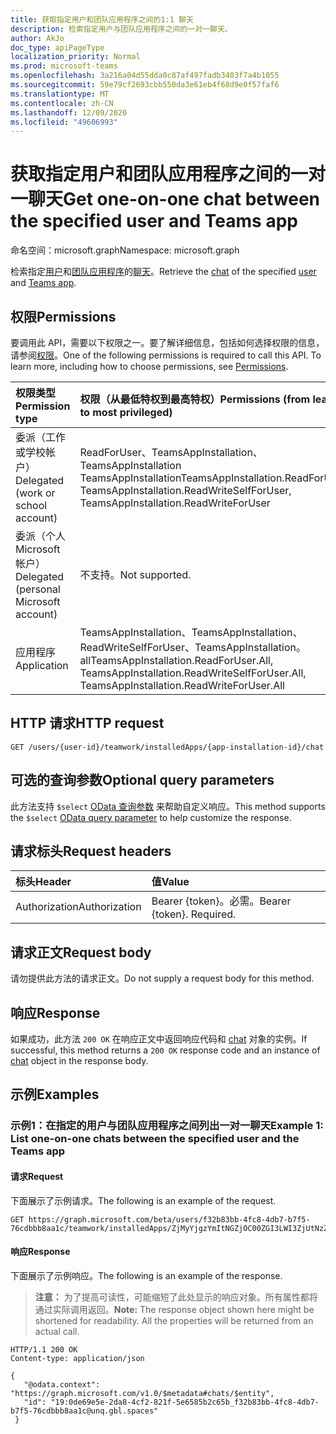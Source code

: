 ```yaml
---
title: 获取指定用户和团队应用程序之间的1:1 聊天
description: 检索指定用户与团队应用程序之间的一对一聊天。
author: AkJo
doc_type: apiPageType
localization_priority: Normal
ms.prod: microsoft-teams
ms.openlocfilehash: 3a216a04d55dda0c87af497fadb3403f7a4b1055
ms.sourcegitcommit: 59e79cf2693cbb550da3e61eb4f68d9e0f57faf6
ms.translationtype: MT
ms.contentlocale: zh-CN
ms.lasthandoff: 12/09/2020
ms.locfileid: "49606993"
---
```

# <a name="get-one-on-one-chat-between-the-specified-user-and-teams-app"></a><span data-ttu-id="4872d-103">获取指定用户和团队应用程序之间的一对一聊天</span><span class="sxs-lookup"><span data-stu-id="4872d-103">Get one-on-one chat between the specified user and Teams app</span></span>

<span data-ttu-id="4872d-104">命名空间：microsoft.graph</span><span class="sxs-lookup"><span data-stu-id="4872d-104">Namespace: microsoft.graph</span></span>

<span data-ttu-id="4872d-105">检索指定[用户](../resources/user.md)和[团队应用程序](../resources/teamsapp.md)的[聊天](../resources/chat.md)。</span><span class="sxs-lookup"><span data-stu-id="4872d-105">Retrieve the [chat](../resources/chat.md) of the specified [user](../resources/user.md) and [Teams app](../resources/teamsapp.md).</span></span>

## <a name="permissions"></a><span data-ttu-id="4872d-106">权限</span><span class="sxs-lookup"><span data-stu-id="4872d-106">Permissions</span></span>

<span data-ttu-id="4872d-p101">要调用此 API，需要以下权限之一。要了解详细信息，包括如何选择权限的信息，请参阅[权限](/graph/permissions-reference)。</span><span class="sxs-lookup"><span data-stu-id="4872d-p101">One of the following permissions is required to call this API. To learn more, including how to choose permissions, see [Permissions](/graph/permissions-reference).</span></span>

|<span data-ttu-id="4872d-109">权限类型</span><span class="sxs-lookup"><span data-stu-id="4872d-109">Permission type</span></span>      | <span data-ttu-id="4872d-110">权限（从最低特权到最高特权）</span><span class="sxs-lookup"><span data-stu-id="4872d-110">Permissions (from least to most privileged)</span></span>              |
|:--------------------|:---------------------------------------------------------|
|<span data-ttu-id="4872d-111">委派（工作或学校帐户）</span><span class="sxs-lookup"><span data-stu-id="4872d-111">Delegated (work or school account)</span></span> | <span data-ttu-id="4872d-112">ReadForUser、TeamsAppInstallation、TeamsAppInstallation TeamsAppInstallation</span><span class="sxs-lookup"><span data-stu-id="4872d-112">TeamsAppInstallation.ReadForUser, TeamsAppInstallation.ReadWriteSelfForUser, TeamsAppInstallation.ReadWriteForUser</span></span> |
|<span data-ttu-id="4872d-113">委派（个人 Microsoft 帐户）</span><span class="sxs-lookup"><span data-stu-id="4872d-113">Delegated (personal Microsoft account)</span></span> | <span data-ttu-id="4872d-114">不支持。</span><span class="sxs-lookup"><span data-stu-id="4872d-114">Not supported.</span></span>    |
|<span data-ttu-id="4872d-115">应用程序</span><span class="sxs-lookup"><span data-stu-id="4872d-115">Application</span></span> | <span data-ttu-id="4872d-116">TeamsAppInstallation、TeamsAppInstallation、ReadWriteSelfForUser、TeamsAppInstallation。 all</span><span class="sxs-lookup"><span data-stu-id="4872d-116">TeamsAppInstallation.ReadForUser.All, TeamsAppInstallation.ReadWriteSelfForUser.All, TeamsAppInstallation.ReadWriteForUser.All</span></span> |

## <a name="http-request"></a><span data-ttu-id="4872d-117">HTTP 请求</span><span class="sxs-lookup"><span data-stu-id="4872d-117">HTTP request</span></span>

<!-- { "blockType": "ignored" } -->

```http
GET /users/{user-id}/teamwork/installedApps/{app-installation-id}/chat
```

## <a name="optional-query-parameters"></a><span data-ttu-id="4872d-118">可选的查询参数</span><span class="sxs-lookup"><span data-stu-id="4872d-118">Optional query parameters</span></span>

<span data-ttu-id="4872d-119">此方法支持 `$select` [OData 查询参数](/graph/query-parameters) 来帮助自定义响应。</span><span class="sxs-lookup"><span data-stu-id="4872d-119">This method supports the `$select` [OData query parameter](/graph/query-parameters) to help customize the response.</span></span>

## <a name="request-headers"></a><span data-ttu-id="4872d-120">请求标头</span><span class="sxs-lookup"><span data-stu-id="4872d-120">Request headers</span></span>

| <span data-ttu-id="4872d-121">标头</span><span class="sxs-lookup"><span data-stu-id="4872d-121">Header</span></span>       | <span data-ttu-id="4872d-122">值</span><span class="sxs-lookup"><span data-stu-id="4872d-122">Value</span></span> |
|:---------------|:--------|
| <span data-ttu-id="4872d-123">Authorization</span><span class="sxs-lookup"><span data-stu-id="4872d-123">Authorization</span></span>  | <span data-ttu-id="4872d-p102">Bearer {token}。必需。</span><span class="sxs-lookup"><span data-stu-id="4872d-p102">Bearer {token}. Required.</span></span>  |

## <a name="request-body"></a><span data-ttu-id="4872d-126">请求正文</span><span class="sxs-lookup"><span data-stu-id="4872d-126">Request body</span></span>

<span data-ttu-id="4872d-127">请勿提供此方法的请求正文。</span><span class="sxs-lookup"><span data-stu-id="4872d-127">Do not supply a request body for this method.</span></span>

## <a name="response"></a><span data-ttu-id="4872d-128">响应</span><span class="sxs-lookup"><span data-stu-id="4872d-128">Response</span></span>

<span data-ttu-id="4872d-129">如果成功，此方法 `200 OK` 在响应正文中返回响应代码和 [chat](../resources/chat.md) 对象的实例。</span><span class="sxs-lookup"><span data-stu-id="4872d-129">If successful, this method returns a `200 OK` response code and an instance of [chat](../resources/chat.md) object in the response body.</span></span>

## <a name="examples"></a><span data-ttu-id="4872d-130">示例</span><span class="sxs-lookup"><span data-stu-id="4872d-130">Examples</span></span>

### <a name="example-1-list-one-on-one-chats-between-the-specified-user-and-the-teams-app"></a><span data-ttu-id="4872d-131">示例1：在指定的用户与团队应用程序之间列出一对一聊天</span><span class="sxs-lookup"><span data-stu-id="4872d-131">Example 1: List one-on-one chats between the specified user and the Teams app</span></span>

#### <a name="request"></a><span data-ttu-id="4872d-132">请求</span><span class="sxs-lookup"><span data-stu-id="4872d-132">Request</span></span>

<span data-ttu-id="4872d-133">下面展示了示例请求。</span><span class="sxs-lookup"><span data-stu-id="4872d-133">The following is an example of the request.</span></span>

<!-- {
  "blockType": "request",
  "name": "user_chat_teamsApps"
}-->
```http
GET https://graph.microsoft.com/beta/users/f32b83bb-4fc8-4db7-b7f5-76cdbbb8aa1c/teamwork/installedApps/ZjMyYjgzYmItNGZjOC00ZGI3LWI3ZjUtNzZjZGJiYjhhYTFjIyMyMmY3M2JiZS1mNjdhLTRkZWEtYmQ1NC01NGNhYzcxOGNiMmI=/chat
```

#### <a name="response"></a><span data-ttu-id="4872d-134">响应</span><span class="sxs-lookup"><span data-stu-id="4872d-134">Response</span></span>

<span data-ttu-id="4872d-135">下面展示了示例响应。</span><span class="sxs-lookup"><span data-stu-id="4872d-135">The following is an example of the response.</span></span>
><span data-ttu-id="4872d-p103">**注意：** 为了提高可读性，可能缩短了此处显示的响应对象。所有属性都将通过实际调用返回。</span><span class="sxs-lookup"><span data-stu-id="4872d-p103">**Note:** The response object shown here might be shortened for readability. All the properties will be returned from an actual call.</span></span>
<!-- {
  "blockType": "response",
  "name": "user_chat_teamsApps",
  "truncated": true,
  "@odata.type": "microsoft.graph.chat",
  "isCollection": false
} -->

```http
HTTP/1.1 200 OK
Content-type: application/json

{
   "@odata.context": "https://graph.microsoft.com/v1.0/$metadata#chats/$entity",
   "id": "19:0de69e5e-2da8-4cf2-821f-5e6585b2c65b_f32b83bb-4fc8-4db7-b7f5-76cdbbb8aa1c@unq.gbl.spaces"
 }
```

<!-- uuid: 8fcb5dbc-d5aa-4681-8e31-b001d5168d79
2015-10-25 14:57:30 UTC -->
<!-- {
  "type": "#page.annotation",
  "description": "User chat teamsAppInstallations",
  "keywords": "",
  "section": "documentation",
  "tocPath": ""
}-->

